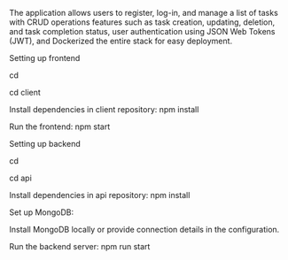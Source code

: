 The application allows users to register, log-in, and manage a list of tasks with CRUD operations features such as task creation, updating, deletion, and task completion status, user authentication using  JSON Web Tokens (JWT), and Dockerized the entire stack for easy deployment.

Setting up frontend

cd <repository-directory>

cd client

Install dependencies in client repository: npm install

Run the frontend: npm start



Setting up backend

cd <repository-directory>

cd api

Install dependencies in api repository: npm install

Set up MongoDB:

Install MongoDB locally or provide connection details in the configuration.

Run the backend server:  npm run start

